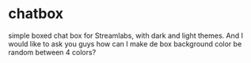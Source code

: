 # chatbox
simple boxed chat box for Streamlabs, with dark and light themes.
And I would like to ask you guys how can I make de box background color be random between 4 colors?
